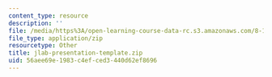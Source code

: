 ```yaml
---
content_type: resource
description: ''
file: /media/https%3A/open-learning-course-data-rc.s3.amazonaws.com/8-13-14-experimental-physics-i-ii-junior-lab-fall-2016-spring-2017/56aee69e1983c4efced3440d62ef8696_jlab-presentation-template.zip
file_type: application/zip
resourcetype: Other
title: jlab-presentation-template.zip
uid: 56aee69e-1983-c4ef-ced3-440d62ef8696
---
```

